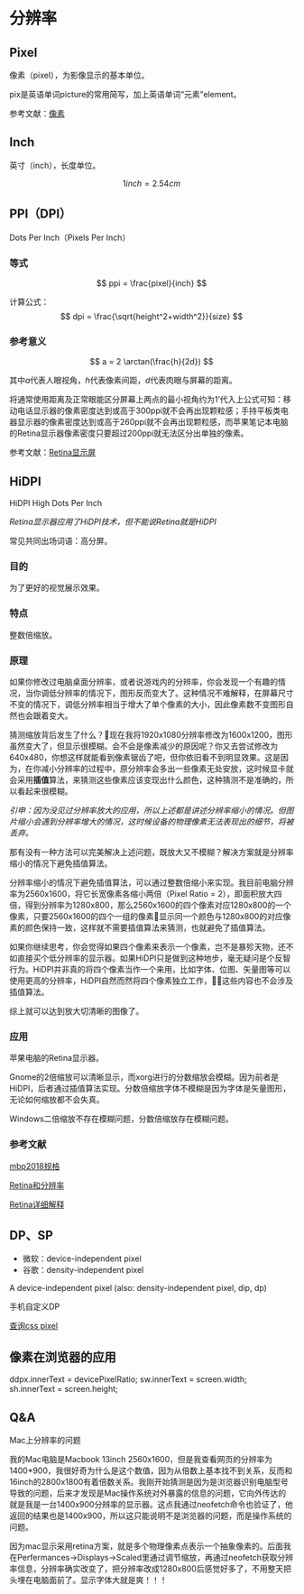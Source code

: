 # 分辨率

## Pixel

像素（pixel），为影像显示的基本单位。

pix是英语单词picture的常用简写，加上英语单词“元素”element。

参考文献：[像素](https://zh.wikipedia.org/zh-cn/%E5%83%8F%E7%B4%A0)

## Inch

英寸（inch），长度单位。

$$
1 inch = 2.54 cm
$$

## PPI（DPI）

Dots Per Inch（Pixels Per Inch）

### 等式

$$
ppi = \frac{pixel}{inch}
$$

计算公式：
$$
dpi = \frac{\sqrt{height^2+width^2}}{size}
$$

### 参考意义

$$
a = 2 \arctan(\frac{h}{2d})
$$

其中$a$代表人眼视角，$h$代表像素间距，$d$代表肉眼与屏幕的距离。

将通常使用距离及正常眼能区分屏幕上两点的最小视角约为1’代入上公式可知：移动电话显示器的像素密度达到或高于300ppi就不会再出现颗粒感；手持平板类电器显示器的像素密度达到或高于260ppi就不会再出现颗粒感，而苹果笔记本电脑的Retina显示器像素密度只要超过200ppi就无法区分出单独的像素。

参考文献：[Retina显示屏](
https://zh.wikipedia.org/wiki/Retina%E6%98%BE%E7%A4%BA%E5%B1%8F)

## HiDPI

HiDPI High Dots Per Inch

*Retina显示器应用了HiDPI技术，但不能说Retina就是HiDPI*

常见共同出场词语：高分屏。

### 目的

为了更好的视觉展示效果。


### 特点

整数倍缩放。

### 原理

如果你修改过电脑桌面分辨率，或者说游戏内的分辨率，你会发现一个有趣的情况，当你调低分辨率的情况下，图形反而变大了。这种情况不难解释，在屏幕尺寸不变的情况下，调低分辨率相当于增大了单个像素的大小，因此像素数不变图形自然也会跟着变大。

猜测缩放背后发生了什么？现在我将1920x1080分辨率修改为1600x1200，图形虽然变大了，但显示很模糊。会不会是像素减少的原因呢？你又去尝试修改为640x480，你想这样就能看到像素锯齿了吧，但你依旧看不到明显效果。这是因为，在你减小分辨率的过程中，原分辨率会多出一些像素无处安放，这时候显卡就会采用**插值**算法，来猜测这些像素应该变现出什么颜色，这种猜测不是准确的，所以看起来很模糊。

*引申：因为没见过分辨率放大的应用，所以上述都是讲述分辨率缩小的情况。但图片缩小会遇到分辨率增大的情况，这时候设备的物理像素无法表现出的细节，将被丢弃。*

那有没有一种方法可以完美解决上述问题，既放大又不模糊？解决方案就是分辨率缩小的情况下避免插值算法。

分辨率缩小的情况下避免插值算法，可以通过整数倍缩小来实现。我目前电脑分辨率为2560x1600，将它长宽像素各缩小两倍（Pixel Ratio = 2），即面积放大四倍，得到分辨率为1280x800，那么2560x1600的四个像素对应1280x800的一个像素，只要2560x1600的四个一组的像素显示同一个颜色与1280x800的对应像素的颜色保持一致，这样就不需要插值算法来猜测，也就避免了插值算法。

如果你继续思考，你会觉得如果四个像素来表示一个像素，岂不是暴殄天物，还不如直接买个低分辨率的显示器。如果HiDPI只是做到这种地步，毫无疑问是个反智行为。HiDPI并非真的将四个像素当作一个来用，比如字体、位图、矢量图等可以使用更高的分辨率，HiDPI自然而然将四个像素独立工作，这些内容也不会涉及插值算法。

综上就可以达到放大切清晰的图像了。

### 应用

苹果电脑的Retina显示器。

Gnome的2倍缩放可以清晰显示，而xorg进行的分数缩放会模糊。因为前者是HiDPI，后者通过插值算法实现。分数倍缩放字体不模糊是因为字体是矢量图形，无论如何缩放都不会失真。

Windows二倍缩放不存在模糊问题，分数倍缩放存在模糊问题。


### 参考文献

[mbp2018规格](https://yesviz.com/devices/macbookpro-2018-13/)

[Retina和分辨率](https://www.paintcodeapp.com/news/ultimate-guide-to-iphone-resolutions)

[Retina详细解释](https://developer.apple.com/library/archive/documentation/GraphicsAnimation/Conceptual/HighResolutionOSX/Explained/Explained.html)

## DP、SP

- 微软：device-independent pixel
- 谷歌：density-independent pixel

A device-independent pixel (also: density-independent pixel, dip, dp) 

手机自定义DP

[查询css pixel](https://bestfirms.com/what-is-my-screen-resolution/)



## 像素在浏览器的应用

ddpx.innerText = devicePixelRatio;
sw.innerText = screen.width;
sh.innerText = screen.height;



## Q&A

Mac上分辨率的问题

我的Mac电脑是Macbook 13inch 2560x1600，但是我查看网页的分辨率为1400*900，我很好奇为什么是这个数值，因为从倍数上基本找不到关系，反而和16inch的2800x1800有着倍数关系。我刚开始猜测是因为是浏览器识别电脑型号导致的问题，后来才发现是Mac操作系统对外暴露的信息的问题，它向外传达的就是我是一台1400x900分辨率的显示器。这点我通过neofetch命令也验证了，他返回的结果也是1400x900，所以这只能说明不是浏览器的问题，而是操作系统的问题。

因为mac显示采用retina方案，就是多个物理像素点表示一个抽象像素的。后面我在Perfermances&rarr;Displays&rarr;Scaled里通过调节缩放，再通过neofetch获取分辨率信息，分辨率确实改变了，把分辨率改成1280x800后感觉好多了，不用整天把头埋在电脑面前了。显示字体大就是爽！！！